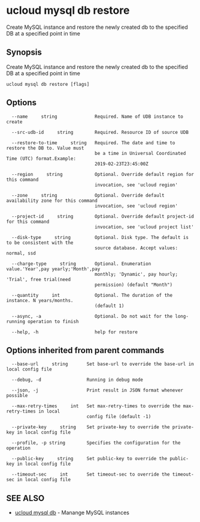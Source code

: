 # ucloud mysql db restore

Create MySQL instance and restore the newly created db to the specified DB at a specified point in time

## Synopsis

Create MySQL instance and restore the newly created db to the specified DB at a specified point in time

```
ucloud mysql db restore [flags]
```

## Options

```
  --name     string              Required. Name of UDB instance to create 

  --src-udb-id     string        Required. Resource ID of source UDB 

  --restore-to-time     string   Required. The date and time to restore the DB to. Value must
                                 be a time in Universal Coordinated Time (UTC) format.Example:
                                 2019-02-23T23:45:00Z 

  --region     string            Optional. Override default region for this command
                                 invocation, see 'ucloud region' 

  --zone     string              Optional. Override default availability zone for this command
                                 invocation, see 'ucloud region' 

  --project-id     string        Optional. Override default project-id for this command
                                 invocation, see 'ucloud project list' 

  --disk-type     string         Optional. Disk type. The default is to be consistent with the
                                 source database. Accept values: normal, ssd 

  --charge-type     string       Optional. Enumeration value.'Year',pay yearly;'Month',pay
                                 monthly; 'Dynamic', pay hourly; 'Trial', free trial(need
                                 permission) (default "Month") 

  --quantity     int             Optional. The duration of the instance. N years/months.
                                 (default 1) 

  --async, -a                    Optional. Do not wait for the long-running operation to finish 

  --help, -h                     help for restore 

```

## Options inherited from parent commands

```
  --base-url     string       Set base-url to override the base-url in local config file 

  --debug, -d                 Running in debug mode 

  --json, -j                  Print result in JSON format whenever possible 

  --max-retry-times     int   Set max-retry-times to override the max-retry-times in local
                              config file (default -1) 

  --private-key     string    Set private-key to override the private-key in local config file 

  --profile, -p string        Specifies the configuration for the operation 

  --public-key     string     Set public-key to override the public-key in local config file 

  --timeout-sec     int       Set timeout-sec to override the timeout-sec in local config file 

```

## SEE ALSO

* [ucloud mysql db](cli/cmd/ucloud/mysql/db)	 - Manange MySQL instances

